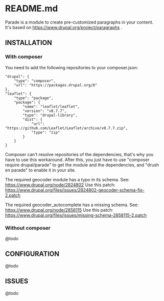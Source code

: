 # README.md

Parade is a module to create pre-customized paragraphs in your content.
It's based on https://www.drupal.org/project/paragraphs .

## INSTALLATION
### With composer
You need to add the following repositories to your composer.json:

    "drupal": {
        "type": "composer",
        "url": "https://packages.drupal.org/8"
    },
    "leaflet": {
        "type": "package",
        "package": {
            "name": "leaflet/leaflet",
            "version": "v0.7.7",
            "type": "drupal-library",
            "dist": {
                "url": "https://github.com/Leaflet/Leaflet/archive/v0.7.7.zip",
                "type": "zip"
            }
        }
    }

Composer can't resolve repositories of the dependencies, that's why you have to
use this workaround. After this, you just have to use "composer require
drupal/parade" to get the module and the dependencies, and "drush en parade" to
enable it in your site.

The required geocoder module has a typo in its schema.
See: https://www.drupal.org/node/2824802
Use this patch:
https://www.drupal.org/files/issues/2824802-geocoder-schema-fix-2.patch

The required geocoder_autocomplete has a missing schema.
See: https://www.drupal.org/node/2858115
Use this patch:
https://www.drupal.org/files/issues/missing-schema-2858115-2.patch

### Without composer
@todo


## CONFIGURATION

@todo

## ISSUES

@todo
